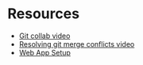 # Resources
* [Git collab video](https://www.youtube.com/watch?v=MnUd31TvBoU)
* [Resolving git merge conflicts video](https://www.youtube.com/watch?v=oFYyTZwMyAg)
* [Web App Setup](https://github.com/CodeRed30/portfolio/blob/main/processes/sinatra_web_app.md)
